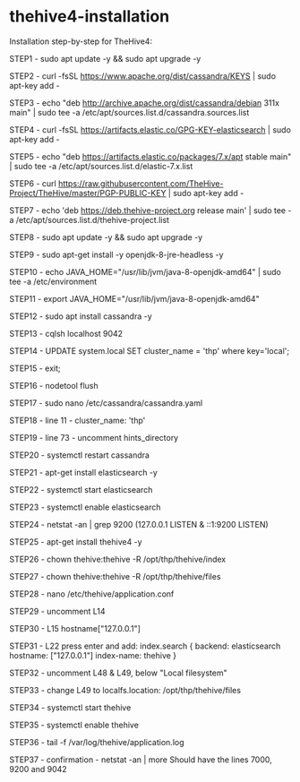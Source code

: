 # thehive4-installation
Installation step-by-step for TheHive4:

STEP1 - sudo apt update -y && sudo apt upgrade -y

STEP2 - curl -fsSL https://www.apache.org/dist/cassandra/KEYS | sudo apt-key add -

STEP3 - echo "deb http://archive.apache.org/dist/cassandra/debian 311x main" | sudo tee -a /etc/apt/sources.list.d/cassandra.sources.list

STEP4 - curl -fsSL https://artifacts.elastic.co/GPG-KEY-elasticsearch | sudo apt-key add -

STEP5 - echo "deb https://artifacts.elastic.co/packages/7.x/apt stable main" | sudo tee -a /etc/apt/sources.list.d/elastic-7.x.list

STEP6 - curl https://raw.githubusercontent.com/TheHive-Project/TheHive/master/PGP-PUBLIC-KEY | sudo apt-key add -

STEP7 - echo 'deb https://deb.thehive-project.org release main' | sudo tee -a /etc/apt/sources.list.d/thehive-project.list

STEP8 - sudo apt update -y && sudo apt upgrade -y

STEP9 - sudo apt-get install -y openjdk-8-jre-headless -y

STEP10 - echo JAVA_HOME="/usr/lib/jvm/java-8-openjdk-amd64" | sudo tee -a /etc/environment

STEP11 - export JAVA_HOME="/usr/lib/jvm/java-8-openjdk-amd64"

STEP12 - sudo apt install cassandra -y

STEP13 - cqlsh localhost 9042

STEP14 - UPDATE system.local SET cluster_name = 'thp' where key='local';

STEP15 - exit;

STEP16 - nodetool flush

STEP17 - sudo nano /etc/cassandra/cassandra.yaml

STEP18 - line 11 - cluster_name: 'thp'

STEP19 - line 73 - uncomment hints_directory

STEP20 - systemctl restart cassandra

STEP21 - apt-get install elasticsearch -y

STEP22 - systemctl start elasticsearch

STEP23 - systemctl enable elasticsearch

STEP24 - netstat -an | grep 9200 (127.0.0.1 LISTEN & ::1:9200 LISTEN)

STEP25 - apt-get install thehive4 -y

STEP26 - chown thehive:thehive -R /opt/thp/thehive/index

STEP27 - chown thehive:thehive -R /opt/thp/thehive/files

STEP28 - nano /etc/thehive/application.conf

STEP29 - uncomment L14

STEP30 - L15 hostname["127.0.0.1"]

STEP31 - L22 press enter and add:
index.search {
  backend: elasticsearch
  hostname: ["127.0.0.1"]
  index-name: thehive
}

STEP32 - uncomment L48 & L49, below "Local filesystem"

STEP33 - change L49 to localfs.location: /opt/thp/thehive/files

STEP34 - systemctl start thehive

STEP35 - systemctl enable thehive

STEP36 - tail -f /var/log/thehive/application.log

STEP37 - confirmation - netstat -an | more
Should have the lines 7000, 9200 and 9042
